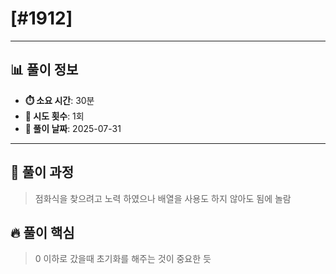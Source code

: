 # [#1912]

---

## 📊 풀이 정보

- **⏱️ 소요 시간**: 30분
- **🔄 시도 횟수**: 1회
- **📅 풀이 날짜**: 2025-07-31

---

## 💭 풀이 과정

> 점화식을 찾으려고 노력 하였으나 배열을 사용도 하지 않아도 됨에 놀람

## 🔥 풀이 핵심

> 0 이하로 갔을때 초기화를 해주는 것이 중요한 듯
